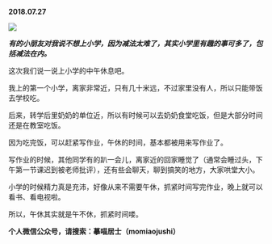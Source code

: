 
          
            
**2018.07.27**



![](//upload-images.jianshu.io/upload_images/51001-27451e644bf774ec.JPG)




***有的小朋友对我说不想上小学，因为减法太难了，其实小学里有趣的事可多了，包括减法在内。***

这次我们说一说上小学的中午休息吧。

我上的第一个小学，离家非常近，只有几十米远，不过家里没有人，所以只能带饭去学校吃。

后来，转学后里奶奶的单位近，所以有时候可以去奶奶食堂吃饭，但是大部分时间还是在教室吃饭。

因为吃完饭，可以赶紧写作业，午休的时间，基本都被用来写作业了。

写作业的时候，其他同学有的趴一会儿，离家近的回家睡觉了（通常会睡过头，下午第一节课迟到被老师批评），还有些会聊天，聊到搞笑的地方，大家哄堂大小。

小学的时候精力真是充沛，好像从来不需要午休，抓紧时间写完作业，晚上就可以看书、看电视啦。

所以，午休其实就是午不休，抓紧时间喽。


**个人微信公众号，请搜索：摹喵居士（momiaojushi）**

          
        